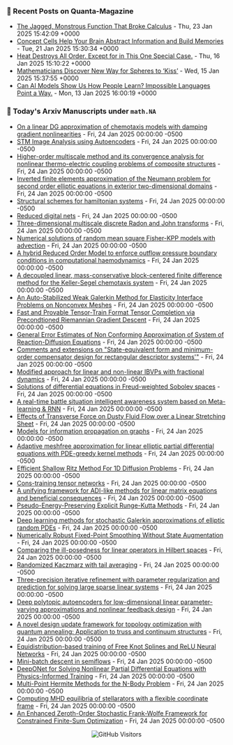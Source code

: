 ### 📝 Recent Posts on Quanta-Magazine
<!-- quanta starts -->
* <a href="https://www.quantamagazine.org/the-jagged-monstrous-function-that-broke-calculus-20250123/">The Jagged, Monstrous Function That Broke Calculus</a> - Thu, 23 Jan 2025 15:42:09 +0000
* <a href="https://www.quantamagazine.org/concept-cells-help-your-brain-abstract-information-and-build-memories-20250121/">Concept Cells Help Your Brain Abstract Information and Build Memories</a> - Tue, 21 Jan 2025 15:30:34 +0000
* <a href="https://www.quantamagazine.org/heat-destroys-all-order-except-for-in-this-one-special-case-20250116/">Heat Destroys All Order. Except for in This One Special Case.</a> - Thu, 16 Jan 2025 15:10:22 +0000
* <a href="https://www.quantamagazine.org/mathematicians-discover-new-way-for-spheres-to-kiss-20250115/">Mathematicians Discover New Way for Spheres to ‘Kiss’</a> - Wed, 15 Jan 2025 15:37:55 +0000
* <a href="https://www.quantamagazine.org/can-ai-models-show-us-how-people-learn-impossible-languages-point-a-way-20250113/">Can AI Models Show Us How People Learn? Impossible Languages Point a Way.</a> - Mon, 13 Jan 2025 16:00:19 +0000
<!-- quanta ends -->


### 📝 Today's Arxiv Manuscripts under ``math.NA``
<!-- arxiv-math-na starts -->
* <a href="https://arxiv.org/abs/2501.13216">On a linear DG approximation of chemotaxis models with damping gradient nonlinearities</a> - Fri, 24 Jan 2025 00:00:00 -0500
* <a href="https://arxiv.org/abs/2501.13283">STM Image Analysis using Autoencoders</a> - Fri, 24 Jan 2025 00:00:00 -0500
* <a href="https://arxiv.org/abs/2501.13425">Higher-order multiscale method and its convergence analysis for nonlinear thermo-electric coupling problems of composite structures</a> - Fri, 24 Jan 2025 00:00:00 -0500
* <a href="https://arxiv.org/abs/2501.13506">Inverted finite elements approximation of the Neumann problem for second order elliptic equations in exterior two-dimensional domains</a> - Fri, 24 Jan 2025 00:00:00 -0500
* <a href="https://arxiv.org/abs/2501.13515">Structural schemes for hamiltonian systems</a> - Fri, 24 Jan 2025 00:00:00 -0500
* <a href="https://arxiv.org/abs/2501.13659">Reduced digital nets</a> - Fri, 24 Jan 2025 00:00:00 -0500
* <a href="https://arxiv.org/abs/2501.13664">Three-dimensional multiscale discrete Radon and John transforms</a> - Fri, 24 Jan 2025 00:00:00 -0500
* <a href="https://arxiv.org/abs/2501.13685">Numerical solutions of random mean square Fisher-KPP models with advection</a> - Fri, 24 Jan 2025 00:00:00 -0500
* <a href="https://arxiv.org/abs/2501.13768">A hybrid Reduced Order Model to enforce outflow pressure boundary conditions in computational haemodynamics</a> - Fri, 24 Jan 2025 00:00:00 -0500
* <a href="https://arxiv.org/abs/2501.13781">A decoupled linear, mass-conservative block-centered finite difference method for the Keller-Segel chemotaxis system</a> - Fri, 24 Jan 2025 00:00:00 -0500
* <a href="https://arxiv.org/abs/2501.13822">An Auto-Stabilized Weak Galerkin Method for Elasticity Interface Problems on Nonconvex Meshes</a> - Fri, 24 Jan 2025 00:00:00 -0500
* <a href="https://arxiv.org/abs/2501.13385">Fast and Provable Tensor-Train Format Tensor Completion via Precondtioned Riemannian Gradient Descent</a> - Fri, 24 Jan 2025 00:00:00 -0500
* <a href="https://arxiv.org/abs/2501.13423">General Error Estimates of Non Conforming Approximation of System of Reaction-Diffusion Equations</a> - Fri, 24 Jan 2025 00:00:00 -0500
* <a href="https://arxiv.org/abs/2501.13445">Comments and extensions on "State-equivalent form and minimum-order compensator design for rectangular descriptor systems'"</a> - Fri, 24 Jan 2025 00:00:00 -0500
* <a href="https://arxiv.org/abs/2501.13471">Modified approach for linear and non-linear IBVPs with fractional dynamics</a> - Fri, 24 Jan 2025 00:00:00 -0500
* <a href="https://arxiv.org/abs/2501.13672">Solutions of differential equations in Freud-weighted Sobolev spaces</a> - Fri, 24 Jan 2025 00:00:00 -0500
* <a href="https://arxiv.org/abs/2501.13704">A real-time battle situation intelligent awareness system based on Meta-learning & RNN</a> - Fri, 24 Jan 2025 00:00:00 -0500
* <a href="https://arxiv.org/abs/2501.13853">Effects of Transverse Force on Dusty Fluid Flow over a Linear Stretching Sheet</a> - Fri, 24 Jan 2025 00:00:00 -0500
* <a href="https://arxiv.org/abs/2201.07577">Models for information propagation on graphs</a> - Fri, 24 Jan 2025 00:00:00 -0500
* <a href="https://arxiv.org/abs/2207.13971">Adaptive meshfree approximation for linear elliptic partial differential equations with PDE-greedy kernel methods</a> - Fri, 24 Jan 2025 00:00:00 -0500
* <a href="https://arxiv.org/abs/2404.17750">Efficient Shallow Ritz Method For 1D Diffusion Problems</a> - Fri, 24 Jan 2025 00:00:00 -0500
* <a href="https://arxiv.org/abs/2405.09005">Cons-training tensor networks</a> - Fri, 24 Jan 2025 00:00:00 -0500
* <a href="https://arxiv.org/abs/2406.13477">A unifying framework for ADI-like methods for linear matrix equations and beneficial consequences</a> - Fri, 24 Jan 2025 00:00:00 -0500
* <a href="https://arxiv.org/abs/2407.15365">Pseudo-Energy-Preserving Explicit Runge-Kutta Methods</a> - Fri, 24 Jan 2025 00:00:00 -0500
* <a href="https://arxiv.org/abs/2409.08063">Deep learning methods for stochastic Galerkin approximations of elliptic random PDEs</a> - Fri, 24 Jan 2025 00:00:00 -0500
* <a href="https://arxiv.org/abs/2409.20004">Numerically Robust Fixed-Point Smoothing Without State Augmentation</a> - Fri, 24 Jan 2025 00:00:00 -0500
* <a href="https://arxiv.org/abs/2410.17729">Comparing the ill-posedness for linear operators in Hilbert spaces</a> - Fri, 24 Jan 2025 00:00:00 -0500
* <a href="https://arxiv.org/abs/2411.19877">Randomized Kaczmarz with tail averaging</a> - Fri, 24 Jan 2025 00:00:00 -0500
* <a href="https://arxiv.org/abs/2501.04229">Three-precision iterative refinement with parameter regularization and prediction for solving large sparse linear systems</a> - Fri, 24 Jan 2025 00:00:00 -0500
* <a href="https://arxiv.org/abs/2403.18044">Deep polytopic autoencoders for low-dimensional linear parameter-varying approximations and nonlinear feedback design</a> - Fri, 24 Jan 2025 00:00:00 -0500
* <a href="https://arxiv.org/abs/2406.18833">A novel design update framework for topology optimization with quantum annealing: Application to truss and continuum structures</a> - Fri, 24 Jan 2025 00:00:00 -0500
* <a href="https://arxiv.org/abs/2407.02153">Equidistribution-based training of Free Knot Splines and ReLU Neural Networks</a> - Fri, 24 Jan 2025 00:00:00 -0500
* <a href="https://arxiv.org/abs/2407.07556">Mini-batch descent in semiflows</a> - Fri, 24 Jan 2025 00:00:00 -0500
* <a href="https://arxiv.org/abs/2410.04344">DeepONet for Solving Nonlinear Partial Differential Equations with Physics-Informed Training</a> - Fri, 24 Jan 2025 00:00:00 -0500
* <a href="https://arxiv.org/abs/2410.17311">Multi-Point Hermite Methods for the N-Body Problem</a> - Fri, 24 Jan 2025 00:00:00 -0500
* <a href="https://arxiv.org/abs/2410.17595">Computing MHD equilibria of stellarators with a flexible coordinate frame</a> - Fri, 24 Jan 2025 00:00:00 -0500
* <a href="https://arxiv.org/abs/2501.07201">An Enhanced Zeroth-Order Stochastic Frank-Wolfe Framework for Constrained Finite-Sum Optimization</a> - Fri, 24 Jan 2025 00:00:00 -0500
<!-- arxiv-math-na ends -->

<div align="center">
  
![GitHub Visitors](https://api.visitorbadge.io/api/visitors?path=https%3A%2F%2Fgithub.com%2Flowrank&label=profile%20views&labelColor=%231e1e2e&countColor=%23cba6f7)



</div>

